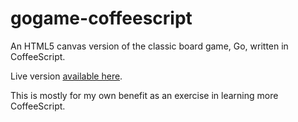 gogame-coffeescript
===================

An HTML5 canvas version of the classic board game, Go, written in CoffeeScript.

Live version [available here](http://renolc.github.io/gogame-coffeescript/).

This is mostly for my own benefit as an exercise in learning more CoffeeScript.
